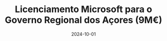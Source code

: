 ---
layout: default
title: "Licenciamento Microsoft para o Governo Regional dos Açores (9M€)"
link: https://jo.azores.gov.pt/#/ato/4ad863f8-b555-4a61-be45-8f7980a47f7a
date: 2024-10-01
---